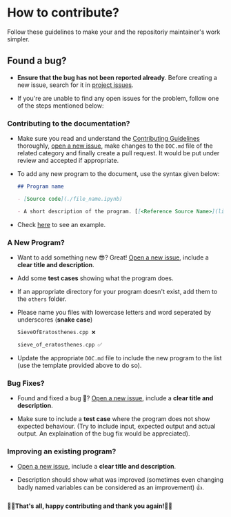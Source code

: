# How to contribute?

Follow these guidelines to make your and the repositoriy maintainer's work simpler.

## Found a bug?

- **Ensure that the bug has not been reported already**. Before creating a new issue, search for it in [project issues](https://github.com/GDSC-AUM/OpenOcto-AI-ML/issues).

- If you're are unable to find any open issues for the problem, follow one of the steps mentioned below:

### Contributing to the documentation?

- Make sure you read and understand the [Contributing Guidelines](CONTRIBUTING.md) thoroughly, [open a new issue](https://github.com/GDSC-AUM/OpenOcto-AI-ML/issues/new), make changes to the `DOC.md` file of the related category and finally create a pull request. It would be put under review and accepted if appropriate.

- To add any new program to the document, use the syntax given below:

    ```markdown
    ## Program name

    - [Source code](./file_name.ipynb)

    - A short description of the program. [[<Reference Source Name>](link to the reference webpage)]
    ```

- Check [here](https://raw.githubusercontent.com/GDSC-AUM/OpenOcto-AI-ML) to see an example.

### A New Program?

- Want to add something new 😎? Great! [Open a new issue](https://github.com/GDSC-AUM/OpenOcto-AI-ML/issues/new), include a **clear title and description**.

- Add some **test cases** showing what the program does.

- If an appropriate directory for your program doesn't exist, add them to the `others` folder.

- Please name you files with lowercase letters and word seperated by underscores (**snake case**)

    ```cpp
    SieveOfEratosthenes.cpp ❌
    ```

    ```cpp
    sieve_of_eratosthenes.cpp ✅
    ```

- Update the appropriate `DOC.md` file to include the new program to the list (use the template provided above to do so).

### Bug Fixes?

- Found and fixed a bug 🐜? [Open a new issue](https://github.com/GDSC-AUM/OpenOcto-AI-ML/issues/new), include a **clear title and description**.

- Make sure to include a **test case** where the program does not show expected behaviour. (Try to include input, expected output and actual output. An explaination of the bug fix would be appreciated).

### Improving an existing program?

- [Open a new issue](https://github.com/GDSC-AUM/OpenOcto-AI-ML/issues/new), include a **clear title and description**.

- Description should show what was improved (sometimes even changing badly named variables can be considered as an improvement) 👍.


#### 🎊🎉That's all, happy contributing and thank you again!🎉🎊
